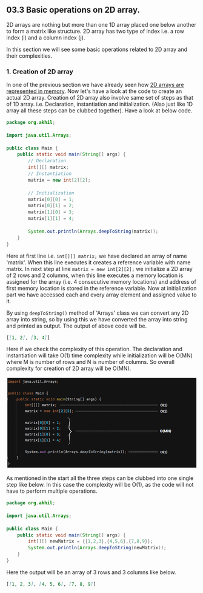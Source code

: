 ## 03.3 Basic operations on 2D array.

2D arrays are nothing but more than one 1D array placed one below another to form a matrix like structure.
2D array has two type of index i.e. a row index (i) and a column index (j).

In this section we will see some basic operations related to 2D array and their complexities.

### 1. Creation of 2D array

In one of the previous section we have already seen how [2D arrays are represented in memory](https://github.com/Akhil-Selukar/DSA-Prep/tree/master/03-Arrays#types-of-array:~:text=Now%20how%20about%202D%2Darrays).
Now let's have a look at the code to create an actual 2D array. Creation of 2D array also involve same set of steps as that 
of 1D array. i.e. Declaration, instantiation and initialization. (Also just like 1D array all these steps can be clubbed 
together). Have a look at below code. 


```java
package org.akhil;

import java.util.Arrays;

public class Main {
    public static void main(String[] args) {
        // Declaration
        int[][] matrix;
        // Instantiation
        matrix = new int[2][2];

        // Initialization
        matrix[0][0] = 1;
        matrix[0][1] = 2;
        matrix[1][0] = 3;
        matrix[1][1] = 4;

        System.out.println(Arrays.deepToString(matrix));
    }
}
```

Here at first line i.e. `int[][] matrix;` we have declared an array of name 'matrix'. When this line executes it creates 
a reference variable with name matrix. In next step at line `matrix = new int[2][2];` we initialize a 2D array of 2 rows and 
2 columns, when this line executes a memory location is assigned for the array (i.e. 4 consecutive memory locations) and 
address of first memory location is stored in the reference variable. Now at initialization part we have accessed each 
and every array element and assigned value to it. 

By using `deepToString()` method of 'Arrays' class we can convert any 2D array into string, so by using this we have converted 
the array into string and printed as output. The output of above code will be.

```markdown
[[1, 2], [3, 4]]
```

Here if we check the complexity of this operation. The declaration and instantiation will take O(1) time complexity while
initialization will be O(MN) where M is number of rows and N is number of columns. So overall complexity for creation of 
2D array will be O(MN). 

![Creation of 2D array](https://github.com/Akhil-Selukar/DSA-Prep/blob/master/03-Arrays/03.3-Basic%20operations%20on%202D%20array/images/Creation%20of%202D%20array.png)

As mentioned in the start all the three steps can be clubbed into one single step like below. In this case the complexity
will be O(1), as the code will not have to perform multiple operations.

```java
package org.akhil;

import java.util.Arrays;

public class Main {
    public static void main(String[] args) {
        int[][] newMatrix = {{1,2,3},{4,5,6},{7,8,9}};
        System.out.println(Arrays.deepToString(newMatrix));
    }
}
```

Here the output will be an array of 3 rows and 3 columns like below.

```markdown
[[1, 2, 3], [4, 5, 6], [7, 8, 9]]
```